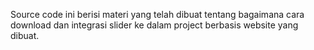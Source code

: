 Source code ini berisi materi yang telah dibuat tentang bagaimana cara download dan integrasi slider ke dalam project berbasis website yang dibuat.
